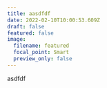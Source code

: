 ```yaml
---
title: aasdfdf
date: 2022-02-10T10:00:53.609Z
draft: false
featured: false
image:
  filename: featured
  focal_point: Smart
  preview_only: false
---
```

asdfdf